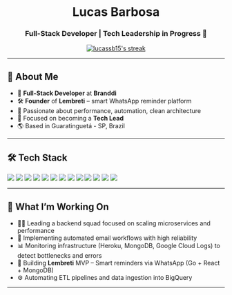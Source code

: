 <!-- Introduction -->
<h1 align="center">Lucas Barbosa</h1>
<h3 align="center">Full-Stack Developer | Tech Leadership in Progress 🚀</h3>

<p align="center">
  <a href="https://git.io/streak-stats">
    <img alt="lucassb15's streak" src="http://github-readme-streak-stats.herokuapp.com?user=lucassb15&theme=merko&hide_border=true&date_format=M%20j%5B%2C%20Y%5D&locale=pt-br&background=DD272700"/>
  </a>
</p>

---

## 🚀 About Me

- 🧠 **Full-Stack Developer** at **Branddi**  
- 🛠️ **Founder** of **Lembreti** – smart WhatsApp reminder platform  
- 🔁 Passionate about performance, automation, clean architecture  
- 🧭 Focused on becoming a **Tech Lead**  
- 🌎 Based in Guaratinguetá - SP, Brazil  

---


## 🛠 Tech Stack

<p align="left">
  <img src="https://img.shields.io/badge/Go-00ADD8?logo=go&logoColor=white&style=for-the-badge" />
  <img src="https://img.shields.io/badge/React-20232A?logo=react&logoColor=61DAFB&style=for-the-badge" />
  <img src="https://img.shields.io/badge/Next.js-black?logo=next.js&logoColor=white&style=for-the-badge" />
  <img src="https://img.shields.io/badge/JavaScript-F7DF1E?logo=javascript&logoColor=black&style=for-the-badge" />
  <img src="https://img.shields.io/badge/TypeScript-3178C6?logo=typescript&logoColor=white&style=for-the-badge" />
  <img src="https://img.shields.io/badge/TailwindCSS-38B2AC?logo=tailwindcss&logoColor=white&style=for-the-badge" />
  <img src="https://img.shields.io/badge/Prisma-2D3748?logo=prisma&logoColor=white&style=for-the-badge" />
  <img src="https://img.shields.io/badge/MongoDB-47A248?logo=mongodb&logoColor=white&style=for-the-badge" />
  <img src="https://img.shields.io/badge/BigQuery-4285F4?logo=googlebigquery&logoColor=white&style=for-the-badge" />
  <img src="https://img.shields.io/badge/SendGrid-00B3E3?logo=sendgrid&logoColor=white&style=for-the-badge" />
  <img src="https://img.shields.io/badge/Heroku-430098?logo=heroku&logoColor=white&style=for-the-badge" />
  <img src="https://img.shields.io/badge/Google_Cloud-4285F4?logo=googlecloud&logoColor=white&style=for-the-badge" />
  <img src="https://img.shields.io/badge/Looker%20Studio-4285F4?logo=googleanalytics&logoColor=white&style=for-the-badge" />
</p>


---

## 💼 What I’m Working On

- 👨‍💻 Leading a backend squad focused on scaling microservices and performance  
- 📩 Implementing automated email workflows with high reliability  
- 📊 Monitoring infrastructure (Heroku, MongoDB, Google Cloud Logs) to detect bottlenecks and errors  
- 🧩 Building **Lembreti** MVP – Smart reminders via WhatsApp (Go + React + MongoDB)  
- ⚙️ Automating ETL pipelines and data ingestion into BigQuery  

---
